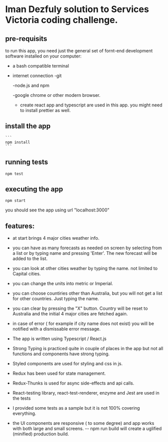 # Iman Dezfuly solution to Services Victoria coding challenge.

## pre-requisits

to run this app, you need just the general set of fornt-end development software installed on your computer:

-   a bash compatible terminal
-   internet connection
    -git

    -node.js and npm

    -google chrome or other modern browser.

    -   create react app and typescript are used in this app.
        you might need to install prettier as well.

## install the app

    ```
    npm install
    ```

## running tests

```
npm test
```

## executing the app

```
npm start
```

you should see the app using url "localhost:3000"

## features:

-   at start brings 4 major cities weather info.
-   you can have as many forecasts as needed on screen by selecting from a list or by typing name and pressing 'Enter'. The new forecast will be added to the list.
-   you can look at other cities weather by typing the name. not limited to Capital cities.
-   you can change the units into metric or Imperial.
-   you can choose countiries other than Australia, but you will not get a list for other countries. Just typing the name.
-   you can clear by pressing the "X" button. Country will be reset to Australia and the initial 4 major cities are fetched again.
-   in case of error ( for example if city name does not exist) you will be notified with a dismissable error message.

-   The app is written using Typescript / React.js
-   Strong Typing is practiced quite in couple of places in the app but not all functions and components have strong typing.
-   Styled components are used for styling and css in js.
-   Redux has been used for state management.
-   Redux-Thunks is used for async side-effects and api calls.
-   React-testing library, react-test-renderer, enzyme and Jest are used in the tests
-   I provided some tests as a sample but it is not 100% covering everything.
-   the UI components are responsive ( to some degree) and app works with both large and small screens.
    -- npm run build will create a uglified (minified) production build.
